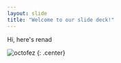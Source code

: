 ```yaml
---
layout: slide
title: "Welcome to our slide deck!"
---
```


Hi, here's renad

![octofez](https://octodex.github.com/images/octofez.png)
{: .center}
